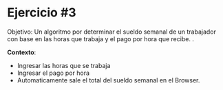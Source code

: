 # Ejercicio #3
Objetivo: Un algoritmo por determinar el sueldo semanal de un trabajador con base en las horas que trabaja y el pago por hora que recibe.
.   
  
**Contexto**:  
* Ingresar las horas que se trabaja    
* Ingresar el pago por hora  
* Automaticamente sale el total del sueldo semanal en el Browser.  
